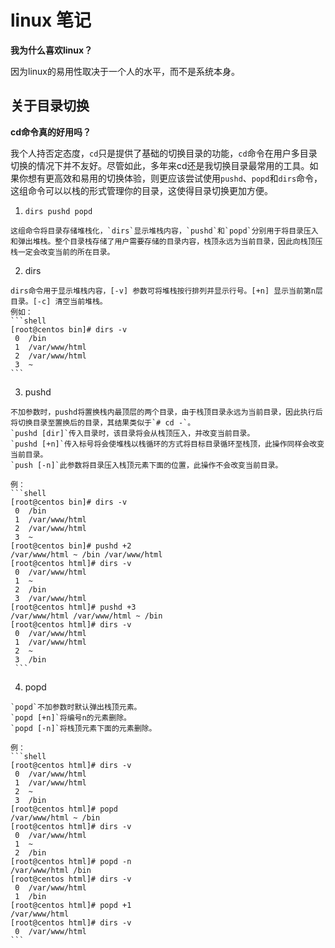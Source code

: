 # linux 笔记


**我为什么喜欢linux？**


因为linux的易用性取决于一个人的水平，而不是系统本身。


## 关于目录切换
**cd命令真的好用吗？**


  我个人持否定态度，`cd`只是提供了基础的切换目录的功能，`cd`命令在用户多目录切换的情况下并不友好。尽管如此，多年来cd还是我切换目录最常用的工具。如果你想有更高效和易用的切换体验，则更应该尝试使用`pushd`、`popd`和`dirs`命令，这组命令可以以栈的形式管理你的目录，这使得目录切换更加方便。


  1. `dirs pushd popd`

	这组命令将目录存储堆栈化，`dirs`显示堆栈内容，`pushd`和`popd`分别用于将目录压入和弹出堆栈。整个目录栈存储了用户需要存储的目录内容，栈顶永远为当前目录，因此向栈顶压栈一定会改变当前的所在目录。

  2. dirs

	dirs命令用于显示堆栈内容，[-v] 参数可将堆栈按行排列并显示行号。[+n] 显示当前第n层目录。[-c] 清空当前堆栈。
	例如：
	```shell
	[root@centos bin]# dirs -v
	 0  /bin
	 1  /var/www/html
	 2  /var/www/html
	 3  ~
	```

  3. pushd

	不加参数时，pushd将置换栈内最顶层的两个目录，由于栈顶目录永远为当前目录，因此执行后将切换目录至置换后的目录，其结果类似于`# cd -`。
	`pushd [dir]`传入目录时，该目录将会从栈顶压入，并改变当前目录。
	`pushd [+n]`传入标号将会使堆栈以栈循环的方式将目标目录循环至栈顶，此操作同样会改变当前目录。
	`push [-n]`此参数将目录压入栈顶元素下面的位置，此操作不会改变当前目录。

	例：
	```shell
	[root@centos bin]# dirs -v
	 0  /bin
	 1  /var/www/html
	 2  /var/www/html
	 3  ~
	[root@centos bin]# pushd +2
	/var/www/html ~ /bin /var/www/html
	[root@centos html]# dirs -v
	 0  /var/www/html
	 1  ~
	 2  /bin
	 3  /var/www/html
	[root@centos html]# pushd +3
	/var/www/html /var/www/html ~ /bin
	[root@centos html]# dirs -v
	 0  /var/www/html
	 1  /var/www/html
	 2  ~
	 3  /bin
	 ```

  4. popd
	
	`popd`不加参数时默认弹出栈顶元素。
	`popd [+n]`将编号n的元素删除。
	`popd [-n]`将栈顶元素下面的元素删除。

	例：
	```shell
	[root@centos html]# dirs -v
	 0  /var/www/html
	 1  /var/www/html
	 2  ~
	 3  /bin
	[root@centos html]# popd
	/var/www/html ~ /bin
	[root@centos html]# dirs -v
	 0  /var/www/html
	 1  ~
	 2  /bin
	[root@centos html]# popd -n
	/var/www/html /bin
	[root@centos html]# dirs -v
	 0  /var/www/html
	 1  /bin
	[root@centos html]# popd +1
	/var/www/html
	[root@centos html]# dirs -v
	 0  /var/www/html
	```
